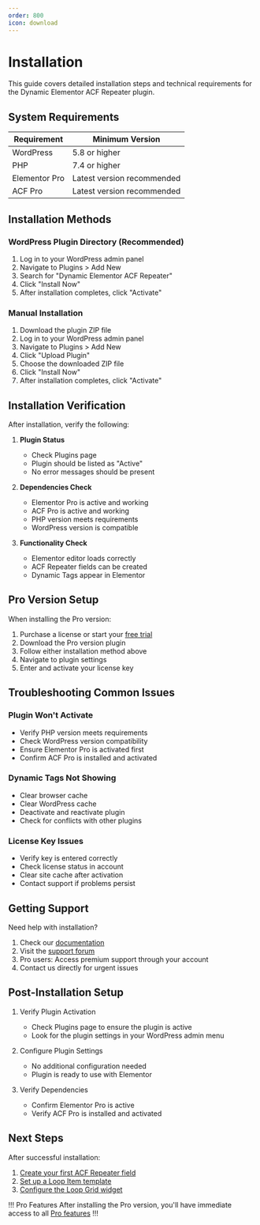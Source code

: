 ```yaml
---
order: 800
icon: download
---
```


# Installation

This guide covers detailed installation steps and technical requirements for the Dynamic Elementor ACF Repeater plugin.

## System Requirements

| Requirement | Minimum Version |
|------------|-----------------|
| WordPress  | 5.8 or higher   |
| PHP        | 7.4 or higher   |
| Elementor Pro | Latest version recommended |
| ACF Pro    | Latest version recommended |

## Installation Methods

### WordPress Plugin Directory (Recommended)

1. Log in to your WordPress admin panel
2. Navigate to Plugins > Add New
3. Search for "Dynamic Elementor ACF Repeater"
4. Click "Install Now"
5. After installation completes, click "Activate"

### Manual Installation

1. Download the plugin ZIP file
2. Log in to your WordPress admin panel
3. Navigate to Plugins > Add New
4. Click "Upload Plugin"
5. Choose the downloaded ZIP file
6. Click "Install Now"
7. After installation completes, click "Activate"

## Installation Verification

After installation, verify the following:

1. **Plugin Status**
   - Check Plugins page
   - Plugin should be listed as "Active"
   - No error messages should be present

2. **Dependencies Check**
   - Elementor Pro is active and working
   - ACF Pro is active and working
   - PHP version meets requirements
   - WordPress version is compatible

3. **Functionality Check**
   - Elementor editor loads correctly
   - ACF Repeater fields can be created
   - Dynamic Tags appear in Elementor

## Pro Version Setup

When installing the Pro version:

1. Purchase a license or start your [free trial](https://checkout.freemius.com/mode/dialog/plugin/16334/plan/27245/?trial=paid)
2. Download the Pro version plugin
3. Follow either installation method above
4. Navigate to plugin settings
5. Enter and activate your license key

## Troubleshooting Common Issues

### Plugin Won't Activate
- Verify PHP version meets requirements
- Check WordPress version compatibility
- Ensure Elementor Pro is activated first
- Confirm ACF Pro is installed and activated

### Dynamic Tags Not Showing
- Clear browser cache
- Clear WordPress cache
- Deactivate and reactivate plugin
- Check for conflicts with other plugins

### License Key Issues
- Verify key is entered correctly
- Check license status in account
- Clear site cache after activation
- Contact support if problems persist

## Getting Support

Need help with installation?

1. Check our [documentation](/getting-started)
2. Visit the [support forum](https://wordpress.org/support/plugin/dynamic-elementor-acf-repeater/)
3. Pro users: Access premium support through your account
4. Contact us directly for urgent issues

## Post-Installation Setup

1. Verify Plugin Activation
   - Check Plugins page to ensure the plugin is active
   - Look for the plugin settings in your WordPress admin menu

2. Configure Plugin Settings
   - No additional configuration needed
   - Plugin is ready to use with Elementor

3. Verify Dependencies
   - Confirm Elementor Pro is active
   - Verify ACF Pro is installed and activated

## Next Steps

After successful installation:

1. [Create your first ACF Repeater field](/usage-guide#step-1-create-an-acf-repeater-field)
2. [Set up a Loop Item template](/usage-guide#step-3-create-a-loop-item-template)
3. [Configure the Loop Grid widget](/usage-guide#step-4-set-up-the-loop-grid-widget)

!!! Pro Features
After installing the Pro version, you'll have immediate access to all [Pro features](/pro-features)
!!! 